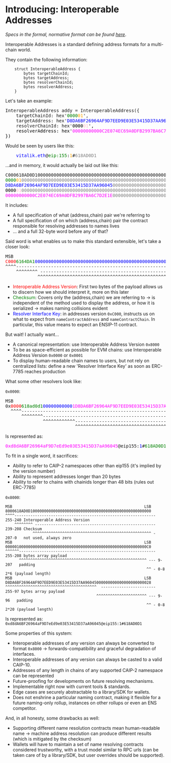 Introducing: Interoperable Addresses
====

*Specs in the formal, normative format can be found [here](/specs/addresses/cross-chain-interoperable-addresses-spec.md)*.

Interoperable Addresses is a standard defining address formats for a multi-chain world.

They contain the following information:

```solidity
    struct InteroperableAddress {
        bytes targetChainId;
        bytes targetAddress;
        bytes resolverChainId;
        bytes resolverAddress;
    }
```

Let's take an example:

<pre>
InteroperableAddress addy = InteroperableAddress({
    targetChainId: hex'<span style="color:green">0000</span><span style="color:orange">01</span>',
    targetAddress: hex'<span style="color:blue">D8DA6BF26964AF9D7EED9E03E53415D37AA96045</span>',
    resolverChainId: hex'<span style="color:black">0000<span style="color:pink">01</span>',
    resolverAddress: hex'<span style="color:magenta">00000000000C2E074EC69A0DFB2997BA6C7D2E1E</span>'
})
</pre>

Would be seen by users like this:

<pre>
    <span style="color:blue">vitalik.eth</span>@<span style="color:green">eip:155</span>:<span style="color:orange">1</span>#<span style="color:grey">618AD0D1</span>
</pre>

...and in memory, it would actually be laid out like this:

<pre>
C000618AD0D10000000000000000000000000000000000000000000000000001
<span style="color:green">0000</span><span style="color:orange">01</span><span style="color: grey">000000000000000000000000000000000000000000000000000000000C</span>
<span style="color:blue">D8DA6BF26964AF9D7EED9E03E53415D37AA96045</span><span style="color: grey">000000000000000000000028</span>
<span style="color:black">0000</span><span style="color:pink">01</span><span style="color: grey">000000000000000000000000000000000000000000000000000000000C</span>
<span style="color:magenta">00000000000C2E074EC69A0DFB2997BA6C7D2E1E</span><span style="color: grey">000000000000000000000028</span>
</pre>

It includes:
- A full specification of what (address,chain) pair we're referring to
- A full specification of on which (address,chain) pair the contract responsible for resolving addresses to names lives
- ... and a full 32-byte word before any of that?

Said word is what enables us to make this standard extensible, let's take a closer look:

<pre>
MSB                                                          LSB
<span style="color: red">C000</span><span style="color:green">6164DA1</span><span style="color:blue">00000000000000000000000000000000000000000000000000001</span>
^^^^-------------------------------------------------------------- 255-240 <span style="color:red">Interoperable Address Version</span>
    ^^^^^^^^ ----------------------------------------------------- 239-208 <span style="color:green">Checksum</span>
            ^^^^^^^^^^^^^^^^^^^^^^^^^^^^^^^^^^^^^^^^^^^^^^^^^^^^ - 207-0   <span style="color:blue">Resolver Interface Key</span>
</pre>

- <span style="color:red">Interoperable Address Version</span>: First two bytes of the payload allows us to discern how we should interpret it, more on this later
- <span style="color:green">Checksum</span>: Covers only the (address,chain) we are referring to -> is independent of the method used to display the address, or how it is serialized -> makes naming collisions evident 
- <span style="color:blue">Resolver Interface Key</span>: in addresses version `0xC000`, instructs us on what to expect from `nameContractAddress` and `nameContractChain`. In particular, this value means to expect an ENSIP-11 contract.

But wait! I actually want...
- A canonical representation: use Interoperable Address Version `0x8000`
- To be as space-efficient as possible for EVM chains: use Interoperable Address Version `0x0000` or `0x0001`
- To display human-readable chain names to users, but not rely on centralized lists: define a new 'Resolver Interface Key' as soon as ERC-7785 reaches production

What some other resolvers look like:

`0x0000`:
<pre>
MSB                                                            LSB
0x<span style="color: red">0000</span><span style="color: green">618ad0d1</span><span style="color: blue">00000000000</span><span style="color: magenta">1D8DA6BF26964AF9D7EED9E03E53415D37AA96045</span>
  ^^^^------------------------------------------------------------- 255-240 <span style="color: red">Interoperable Address version</span>
      ^^^^^^^^----------------------------------------------------- 239-208 <span style="color: green">Checksum</span>
              ^^^^^^^^^^^^----------------------------------------- 207-160 <span style="color: blue">Chainid</span>
                          ^^^^^^^^^^^^^^^^^^^^^^^^^^^^^^^^^^^^^^^^- 159-0   <span style="color: magenta">Address</<span>
</pre>
Is represented as:
<pre>
<span style="color: magenta">0xd8dA6BF26964aF9D7eEd9e03E53415D37aA96045</span>@eip155:<span style="color: blue">1</span>#<span style="color: green">618AD0D1</span>
</pre>

To fit in a single word, it sacrifices:
* Ability to refer to CAIP-2 namespaces other than eip155 (it's implied by the version number)
* Ability to represent addresses longer than 20 bytes
* Ability to refer to chains with chainids longer than 48 bits (rules out ERC-7785)

`0x8000`:
```
MSB                                                          LSB
8000618AD0D10000000000000000000000000000000000000000000000000000
^^^^-------------------------------------------------------------- 255-240 Interoperable Address Version
    ^^^^^^^^ ----------------------------------------------------- 239-208 Checksum
            ^^^^^^^^^^^^^^^^^^^^^^^^^^^^^^^^^^^^^^^^^^^^^^^^^^^^ - 207-0   not used, always zero
MSB                                                          LSB
00000100000000000000000000000000000000000000000000000000000000C0
^^^^^^------------------------------------------------------------ 255-208 bytes array payload
      ^^^^^^^^^^^^^^^^^^^^^^^^^^^^^^^^^^^^^^^^^^^^^^^^^^^^^^^^ --- 9-207   padding
                                                              ^^ - 0-8    2*6 (payload length)
MSB                                                          LSB
D8DA6BF26964AF9D7EED9E03E53415D37AA96045000000000000000000000028
^^^^^^^^^^^^^^^^^^^^^^^^^^^^^^^^^^^^^^^^  ------------------------ 255-97 bytes array payload
                                        ^^^^^^^^^^^^^^^^^^^^^^ --- 9-96   padding
                                                              ^^ - 0-8    2*20 (payload length)
```
Is represented as:
`0xd8dA6BF26964aF9D7eEd9e03E53415D37aA96045@eip155:1#618AD0D1`

Some properties of this system:
- Interoperable addresses of any version can always be converted to format `0x8000` -> forwards-compatibility and graceful degradation of interfaces.
- Interoperable addresses of any version can always be casted to a valid CAIP-10.
- Addresses of any length in chains of any supported CAIP-2 namespace can be represented
- Future-proofing for developments on future resolving mechanisms.
- Implementable right now with current tools & standards.
- Edge cases are securely abstractable to a library/SDK for wallets.
- Does not enshrine a particular naming contract, making it flexible for a future naming-only rollup, instances on other rollups or even an ENS competitor.

And, in all honesty, some drawbacks as well:
- Supporting different name resolution contracts mean human-readable name -> machine address resolution can produce different results (which is mitigated by the checksum)
- Wallets will have to maintain a set of name resolving contracts considered trustworthy, with a trust model similar to RPC urls (can be taken care of by a library/SDK, but user overrides should be supported).
